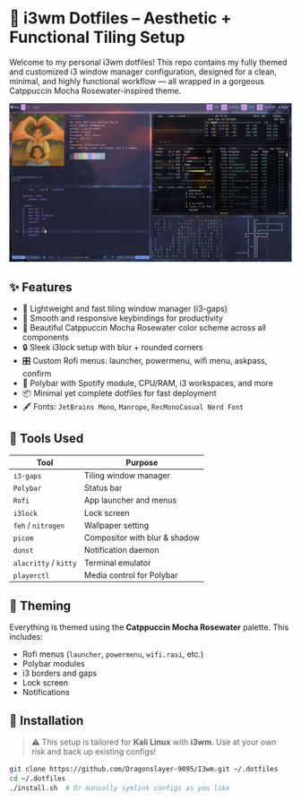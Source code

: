 # 🌸 i3wm Dotfiles – Aesthetic + Functional Tiling Setup

Welcome to my personal i3wm dotfiles! This repo contains my fully themed and customized i3 window manager configuration, designed for a clean, minimal, and highly functional workflow — all wrapped in a gorgeous Catppuccin Mocha Rosewater-inspired theme.

![Screenshot](./.assets/screenshot.png) <!-- Add a screenshot here -->

## ✨ Features

- 🚀 Lightweight and fast tiling window manager (i3-gaps)
- 🧠 Smooth and responsive keybindings for productivity
- 🎨 Beautiful Catppuccin Mocha Rosewater color scheme across all components
- 🔒 Sleek i3lock setup with blur + rounded corners
- 🎛 Custom Rofi menus: launcher, powermenu, wifi menu, askpass, confirm
- 🎵 Polybar with Spotify module, CPU/RAM, i3 workspaces, and more
- 📦 Minimal yet complete dotfiles for fast deployment
- 🖋 Fonts: `JetBrains Mono`, `Manrope`, `RecMonoCasual Nerd Font`

## 🧰 Tools Used

| Tool           | Purpose                        |
|----------------|--------------------------------|
| `i3-gaps`      | Tiling window manager          |
| `Polybar`      | Status bar                     |
| `Rofi`         | App launcher and menus         |
| `i3lock`       | Lock screen                    |
| `feh` / `nitrogen` | Wallpaper setting          |
| `picom`        | Compositor with blur & shadow  |
| `dunst`        | Notification daemon            |
| `alacritty` / `kitty` | Terminal emulator       |
| `playerctl`    | Media control for Polybar      |

## 🎨 Theming

Everything is themed using the **Catppuccin Mocha Rosewater** palette. This includes:

- Rofi menus (`launcher`, `powermenu`, `wifi.rasi`, etc.)
- Polybar modules
- i3 borders and gaps
- Lock screen
- Notifications

## 🔧 Installation

> ⚠️ This setup is tailored for **Kali Linux** with **i3wm**. Use at your own risk and back up existing configs!

```bash
git clone https://github.com/Dragonslayer-9095/I3wm.git ~/.dotfiles
cd ~/.dotfiles
./install.sh  # Or manually symlink configs as you like

